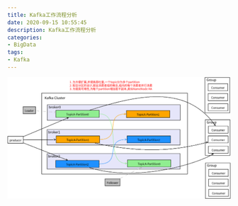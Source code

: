 ```yaml
---
title: Kafka工作流程分析
date: 2020-09-15 10:55:45
description: Kafka工作流程分析
categories:
- BigData
tags:
- Kafka
---
```

![](../images/2020/09/20200914110559.png)

